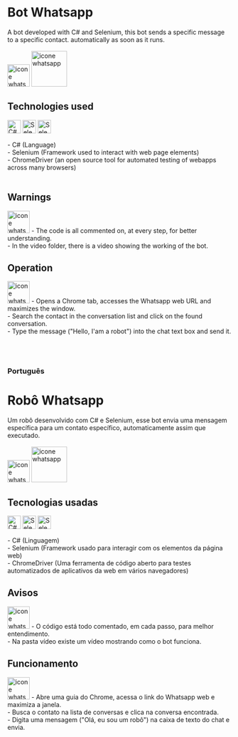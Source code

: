 # Bot Whatsapp
A bot developed with C# and Selenium, this bot sends a specific message to a specific contact. automatically as soon as it runs. <br> <br>
<img src="https://imagepng.org/wp-content/uploads/2017/08/whatsapp-icone-1.png" alt="icone whatsapp" width="50px" height="50px"/>
<img src="https://cdn-icons-png.flaticon.com/512/2080/2080776.png" alt="icone whatsapp" width="80px" height="80px"/>

## Technologies used
<p>
<img src="https://cdn-icons-png.flaticon.com/512/6132/6132221.png" alt="C#" width="30px" height="30px"/> <img src="https://static-00.iconduck.com/assets.00/selenium-icon-512x496-obrnvg2v.png" alt="Selenium" width="30px" height="30px"/> <img src="https://cdn-icons-png.flaticon.com/512/220/220218.png" alt="Selenium" width="30px" height="30px"/></p>
- C# (Language) <br>
- Selenium (Framework used to interact with web page elements) <br>
- ChromeDriver (an open source tool for automated testing of webapps across many browsers) <br> <br>



## Warnings
<img src="https://cdn-icons-png.flaticon.com/512/5060/5060502.png" alt="icone whatsapp" width="50px" height="50px"/>
- The code is all commented on, at every step, for better understanding. <br>
- In the video folder, there is a video showing the working of the bot.

## Operation
<img src="https://pt.seaicons.com/wp-content/uploads/2015/06/cogs-icon.png" alt="icone whatsapp" width="50px" height="50px"/>
- Opens a Chrome tab, accesses the Whatsapp web URL and maximizes the window. <br>
- Search the contact in the conversation list and click on the found conversation. <br>
- Type the message ("Hello, I'am a robot") into the chat text box and send it. <br>

<br> <br>
### Português

# Robô Whatsapp
Um robô desenvolvido com C# e Selenium, esse bot envia uma mensagem específica para um contato específico, automaticamente assim que executado. <br> <br>
<img src="https://imagepng.org/wp-content/uploads/2017/08/whatsapp-icone-1.png" alt="icone whatsapp" width="50px" height="50px"/>
<img src="https://cdn-icons-png.flaticon.com/512/2080/2080776.png" alt="icone whatsapp" width="80px" height="80px"/>

## Tecnologias usadas
<p>
<img src="https://cdn-icons-png.flaticon.com/512/6132/6132221.png" alt="C#" width="30px" height="30px"/> <img src="https://static-00.iconduck.com/assets.00/selenium-icon-512x496-obrnvg2v.png" alt="Selenium" width="30px" height="30px"/> <img src="https://cdn-icons-png.flaticon.com/512/220/220218.png" alt="Selenium" width="30px" height="30px"/></p>
- C# (Linguagem) <br>
- Selenium (Framework usado para interagir com os elementos da página web) <br>
- ChromeDriver (Uma ferramenta de código aberto para testes automatizados de aplicativos da web em vários navegadores) <br>

## Avisos
<img src="https://cdn-icons-png.flaticon.com/512/5060/5060502.png" alt="icone whatsapp" width="50px" height="50px"/>
- O código está todo comentado, em cada passo, para melhor entendimento. <br>
- Na pasta vídeo existe um vídeo mostrando como o bot funciona.

## Funcionamento
<img src="https://pt.seaicons.com/wp-content/uploads/2015/06/cogs-icon.png" alt="icone whatsapp" width="50px" height="50px"/>
- Abre uma guia do Chrome, acessa o link do Whatsapp web e maximiza a janela. <br>
- Busca o contato na lista de conversas e clica na conversa encontrada. <br>
- Digita uma mensagem ("Olá, eu sou um robô") na caixa de texto do chat e envia. <br>

